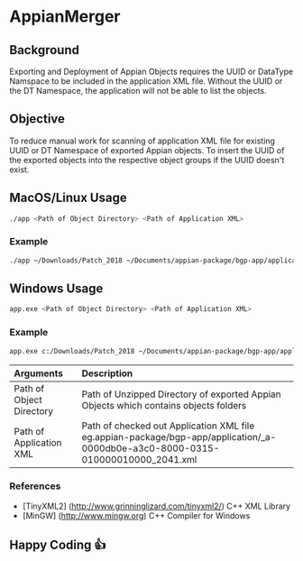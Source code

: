 # AppianMerger

## Background
Exporting and Deployment of Appian Objects requires the UUID or DataType Namspace to be included in the application XML file.
Without the UUID or the DT Namespace, the application will not be able to list the objects. 

## Objective
To reduce manual work for scanning of application XML file for existing UUID or DT Namespace of exported Appian objects. 
To insert the UUID of the exported objects into the respective object groups if the UUID doesn't exist.

## MacOS/Linux Usage
```bash
./app <Path of Object Directory> <Path of Application XML>
```
### Example
```bash
./app ~/Downloads/Patch_2018 ~/Documents/appian-package/bgp-app/application/_a-0000db0e-a3c0-8000-0315-010000010000_2041.xml
```

## Windows Usage
```bash
app.exe <Path of Object Directory> <Path of Application XML>
```
### Example
```bash
app.exe c:/Downloads/Patch_2018 ~/Documents/appian-package/bgp-app/application/_a-0000db0e-a3c0-8000-0315-010000010000_2041.xml
```

|Arguments|Description|
|:-----------------------|:---|
|Path of Object Directory|Path of Unzipped Directory of exported Appian Objects which contains objects folders|
|Path of Application XML|Path of checked out Application XML file eg.appian-package/bgp-app/application/_a-0000db0e-a3c0-8000-0315-010000010000_2041.xml|

### References
* [TinyXML2] (http://www.grinninglizard.com/tinyxml2/) C++ XML Library
* [MinGW] (http://www.mingw.org) C++ Compiler for Windows

## Happy Coding :thumbsup:




